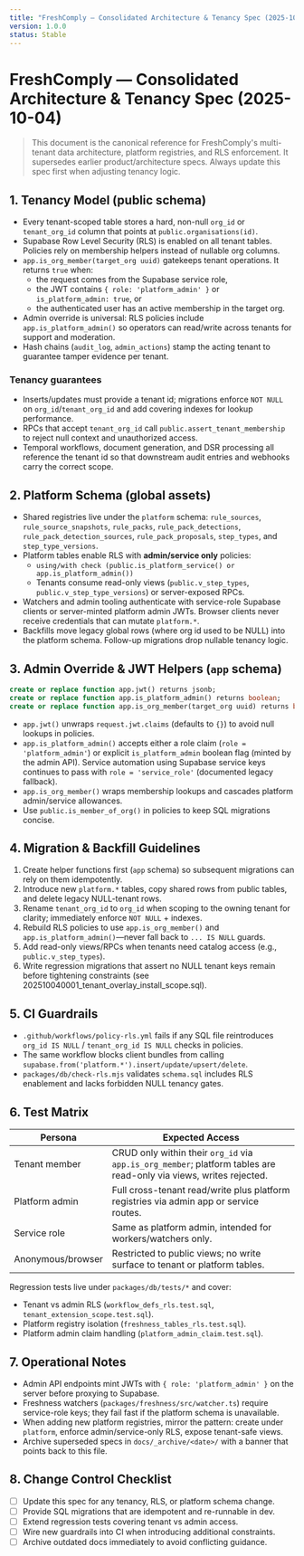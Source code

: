 ```yaml
---
title: "FreshComply — Consolidated Architecture & Tenancy Spec (2025-10-04)"
version: 1.0.0
status: Stable
---
```









# FreshComply — Consolidated Architecture & Tenancy Spec (2025-10-04)

> This document is the canonical reference for FreshComply's multi-tenant data architecture, platform registries, and RLS enforcement. It supersedes earlier product/architecture specs. Always update this spec first when adjusting tenancy logic.

## 1. Tenancy Model (public schema)

- Every tenant-scoped table stores a hard, non-null `org_id` or `tenant_org_id` column that points at `public.organisations(id)`.
- Supabase Row Level Security (RLS) is enabled on all tenant tables. Policies rely on membership helpers instead of nullable org columns.
- `app.is_org_member(target_org uuid)` gatekeeps tenant operations. It returns `true` when:
  - the request comes from the Supabase service role,
  - the JWT contains `{ role: 'platform_admin' }` or `is_platform_admin: true`, or
  - the authenticated user has an active membership in the target org.
- Admin override is universal: RLS policies include `app.is_platform_admin()` so operators can read/write across tenants for support and moderation.
- Hash chains (`audit_log`, `admin_actions`) stamp the acting tenant to guarantee tamper evidence per tenant.

### Tenancy guarantees

- Inserts/updates must provide a tenant id; migrations enforce `NOT NULL` on `org_id`/`tenant_org_id` and add covering indexes for lookup performance.
- RPCs that accept `tenant_org_id` call `public.assert_tenant_membership` to reject null context and unauthorized access.
- Temporal workflows, document generation, and DSR processing all reference the tenant id so that downstream audit entries and webhooks carry the correct scope.

## 2. Platform Schema (global assets)

- Shared registries live under the `platform` schema: `rule_sources`, `rule_source_snapshots`, `rule_packs`, `rule_pack_detections`, `rule_pack_detection_sources`, `rule_pack_proposals`, `step_types`, and `step_type_versions`.
- Platform tables enable RLS with **admin/service only** policies:
  - `using/with check (public.is_platform_service() or app.is_platform_admin())`
  - Tenants consume read-only views (`public.v_step_types`, `public.v_step_type_versions`) or server-exposed RPCs.
- Watchers and admin tooling authenticate with service-role Supabase clients or server-minted platform admin JWTs. Browser clients never receive credentials that can mutate `platform.*`.
- Backfills move legacy global rows (where org id used to be NULL) into the platform schema. Follow-up migrations drop nullable tenancy logic.

## 3. Admin Override & JWT Helpers (`app` schema)

```sql
create or replace function app.jwt() returns jsonb;
create or replace function app.is_platform_admin() returns boolean;
create or replace function app.is_org_member(target_org uuid) returns boolean;
```

- `app.jwt()` unwraps `request.jwt.claims` (defaults to `{}`) to avoid null lookups in policies.
- `app.is_platform_admin()` accepts either a role claim (`role = 'platform_admin'`) or explicit `is_platform_admin` boolean flag (minted by the admin API). Service automation using Supabase service keys continues to pass with `role = 'service_role'` (documented legacy fallback).
- `app.is_org_member()` wraps membership lookups and cascades platform admin/service allowances.
- Use `public.is_member_of_org()` in policies to keep SQL migrations concise.

## 4. Migration & Backfill Guidelines

1. Create helper functions first (`app` schema) so subsequent migrations can rely on them idempotently.
2. Introduce new `platform.*` tables, copy shared rows from public tables, and delete legacy NULL-tenant rows.
3. Rename `tenant_org_id` to `org_id` when scoping to the owning tenant for clarity; immediately enforce `NOT NULL` + indexes.
4. Rebuild RLS policies to use `app.is_org_member()` and `app.is_platform_admin()`—never fall back to `... IS NULL` guards.
5. Add read-only views/RPCs when tenants need catalog access (e.g., `public.v_step_types`).
6. Write regression migrations that assert no NULL tenant keys remain before tightening constraints (see 202510040001_tenant_overlay_install_scope.sql).

## 5. CI Guardrails

- `.github/workflows/policy-rls.yml` fails if any SQL file reintroduces `org_id IS NULL` / `tenant_org_id IS NULL` checks in policies.
- The same workflow blocks client bundles from calling `supabase.from('platform.*').insert/update/upsert/delete`.
- `packages/db/check-rls.mjs` validates `schema.sql` includes RLS enablement and lacks forbidden NULL tenancy gates.

## 6. Test Matrix

| Persona | Expected Access |
|---------|-----------------|
| Tenant member | CRUD only within their `org_id` via `app.is_org_member`; platform tables are read-only via views, writes rejected. |
| Platform admin | Full cross-tenant read/write plus platform registries via admin app or service routes. |
| Service role | Same as platform admin, intended for workers/watchers only. |
| Anonymous/browser | Restricted to public views; no write surface to tenant or platform tables. |

Regression tests live under `packages/db/tests/*` and cover:
- Tenant vs admin RLS (`workflow_defs_rls.test.sql`, `tenant_extension_scope.test.sql`).
- Platform registry isolation (`freshness_tables_rls.test.sql`).
- Platform admin claim handling (`platform_admin_claim.test.sql`).

## 7. Operational Notes

- Admin API endpoints mint JWTs with `{ role: 'platform_admin' }` on the server before proxying to Supabase.
- Freshness watchers (`packages/freshness/src/watcher.ts`) require service-role keys; they fail fast if the platform schema is unavailable.
- When adding new platform registries, mirror the pattern: create under `platform`, enforce admin/service-only RLS, expose tenant-safe views.
- Archive superseded specs in `docs/_archive/<date>/` with a banner that points back to this file.

## 8. Change Control Checklist

- [ ] Update this spec for any tenancy, RLS, or platform schema change.
- [ ] Provide SQL migrations that are idempotent and re-runnable in dev.
- [ ] Extend regression tests covering tenant vs admin access.
- [ ] Wire new guardrails into CI when introducing additional constraints.
- [ ] Archive outdated docs immediately to avoid conflicting guidance.
